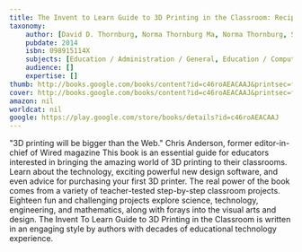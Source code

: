 ```yaml
---
title: The Invent to Learn Guide to 3D Printing in the Classroom: Recipes for Success
taxonomy:
	author: [David D. Thornburg, Norma Thornburg Ma, Norma Thornburg, Sara Armstrong]
	pubdate: 2014
	isbn: 098915114X
	subjects: [Education / Administration / General, Education / Computers & Technology]
	audience: []
	expertise: []
thumb: http://books.google.com/books/content?id=c46roAEACAAJ&printsec=frontcover&img=1&zoom=1&imgtk=AFLRE70JnXvJ5l1Tpxbkgmj-d2WTnJidl9ajQcWAj6B4fz77aW9ZlbBUkOpLIxD6cQPYv5ExWVqegj0IZW56L-aUcjNyQVC8sizxUxDSZ_lPcIMmvMkmSPmZeM5cFhSwq96Wy_twhIb4&source=gbs_api
cover: http://books.google.com/books/content?id=c46roAEACAAJ&printsec=frontcover&img=1&zoom=1&imgtk=AFLRE70JnXvJ5l1Tpxbkgmj-d2WTnJidl9ajQcWAj6B4fz77aW9ZlbBUkOpLIxD6cQPYv5ExWVqegj0IZW56L-aUcjNyQVC8sizxUxDSZ_lPcIMmvMkmSPmZeM5cFhSwq96Wy_twhIb4&source=gbs_api
amazon: nil
worldcat: nil
google: https://play.google.com/store/books/details?id=c46roAEACAAJ
---
```

"3D printing will be bigger than the Web." Chris Anderson, former editor-in-chief of Wired magazine This book is an essential guide for educators interested in bringing the amazing world of 3D printing to their classrooms. Learn about the technology, exciting powerful new design software, and even advice for purchasing your first 3D printer. The real power of the book comes from a variety of teacher-tested step-by-step classroom projects. Eighteen fun and challenging projects explore science, technology, engineering, and mathematics, along with forays into the visual arts and design. The Invent To Learn Guide to 3D Printing in the Classroom is written in an engaging style by authors with decades of educational technology experience.